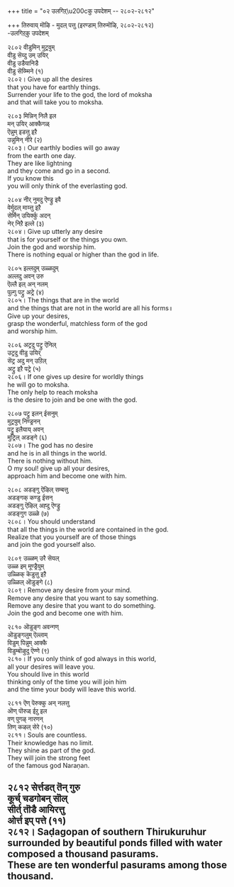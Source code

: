 +++
title = "०२ उलगिऱ्\u200cकु उपदेशम् -- २८०२-२८१२"

+++
तिरुवाय् मॊऴि - मुदल् पत्तु (इरण्डाम् तिरुमॊऴि, २८०२-२८१२)  
-उलगिऱ्‌कु उपदेशम्  

२८०२ वीडुमिन् मुट्रवुम्  
वीडु सॆय्दु उम् उयिर्  
वीडु उडैयानिडै  
वीडु सॆय्म्मिने (१)  
२८०२। Give up all the desires  
that you have for earthly things.  
Surrender your life to the god, the lord of moksha  
and that will take you to moksha.  

२८०३ मिन्निन् निलै इल  
मन् उयिर् आक्कैगळ्  
ऎन्नुम् इडत्तु इऱै  
उन्नुमिन् नीरे (२)  
२८०३। Our earthly bodies will go away  
from the earth one day.  
They are like lightning  
and they come and go in a second.  
If you know this  
you will only think of the everlasting god.  

२८०४ नीर् नुमदु ऎण्ड्रु इवै  
वेर्मुदल् माय्त्तु इऱै  
सेर्मिन् उयिर्क्कु अदन्  
नेर् निऱै इल्ले (३)  
२८०४। Give up utterly any desire  
that is for yourself or the things you own.  
Join the god and worship him.  
There is nothing equal or higher than the god in life.  

२८०५ इल्लदुम् उळ्ळदुम्  
अल्लदु अवन् उरु  
ऎल्लै इल् अन् नलम्  
पुल्गु पट्रु अट्रे (४)  
२८०५। The things that are in the world  
and the things that are not in the world are all his forms॥  
Give up your desires,  
grasp the wonderful, matchless form of the god  
and worship him.  

२८०६ अट्रदु पट्रु ऎनिल्  
उट्रदु वीडु उयिर्  
सॆट्र अदु मन् उऱिल्  
अट्रु इऱै पट्रे (५)  
२८०६। If one gives up desire for worldly things  
he will go to moksha.  
The only help to reach moksha  
is the desire to join and be one with the god.  

२८०७ पट्रु इलन् ईसनुम्  
मुट्रवुम् निण्ड्रनन्  
पट्रु इलैयाय् अवन्  
मुट्रिल् अडङ्गे (६)  
२८०७। The god has no desire  
and he is in all things in the world.  
There is nothing without him.  
O my soul! give up all your desires,  
approach him and become one with him.  

२८०८ अडङ्गु ऎऴिल् सम्बत्तु  
अडङ्गक् कण्डु ईसन्  
अडङ्गु ऎऴिल् अह्दु ऎण्ड्रु  
अडङ्गुग उळ्ळे (७)  
२८०८। You should understand  
that all the things in the world are contained in the god.  
Realize that you yourself are of those things  
and join the god yourself also.  

२८०९ उळ्ळम् उरै सॆयल्  
उळ्ळ इम् मूण्ड्रैयुम्  
उळ्ळिक् कॆडुत्तु इऱै  
उळ्ळिल् ऒडुङ्गे (८)  
२८०९। Remove any desire from your mind.  
Remove any desire that you want to say something.  
Remove any desire that you want to do something.  
Join the god and become one with him.  

२८१० ऒडुङ्ग अवन्गण्  
ऒडुङ्गलुम् ऎल्लाम्  
विडुम् पिन्नुम् आक्कै  
विडुम्बॊऴुदु ऎण्णे (९)  
२८१०। If you only think of god always in this world,  
all your desires will leave you.  
You should live in this world  
thinking only of the time you will join him  
and the time your body will leave this world.  

२८११ ऎण् पॆरुक्कु अन् नलत्तु  
ऒण् पॊरुळ् ईऱु इल  
वण् पुगऴ् नारणन्  
तिण् कऴल् सेरे (१०)  
२८११। Souls are countless.  
Their knowledge has no limit.  
They shine as part of the god.  
They will join the strong feet  
of the famous god Naraṇan.  

२८१२ सेर्त्तडत् तॆन् गुरु  
कूर्च् चडगोबन् सॊल्  
सीर्त् तॊडै आयिरत्तु  
ओर्त्त इप् पत्ते (११)  
२८१२। Saḍagopan of southern Thirukuruhur  
surrounded by beautiful ponds filled with water  
composed a thousand pasurams.  
These are ten wonderful pasurams among those thousand.  
--------  


